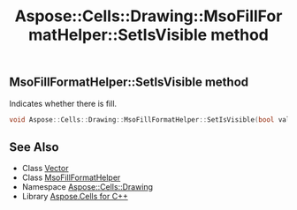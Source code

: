 ﻿---
title: Aspose::Cells::Drawing::MsoFillFormatHelper::SetIsVisible method
linktitle: SetIsVisible
second_title: Aspose.Cells for C++ API Reference
description: 'Aspose::Cells::Drawing::MsoFillFormatHelper::SetIsVisible method. Indicates whether there is fill in C++.'
type: docs
weight: 1700
url: /cpp/aspose.cells.drawing/msofillformathelper/setisvisible/
---
## MsoFillFormatHelper::SetIsVisible method


Indicates whether there is fill.

```cpp
void Aspose::Cells::Drawing::MsoFillFormatHelper::SetIsVisible(bool value)
```

## See Also

* Class [Vector](../../../aspose.cells/vector/)
* Class [MsoFillFormatHelper](../)
* Namespace [Aspose::Cells::Drawing](../../)
* Library [Aspose.Cells for C++](../../../)
